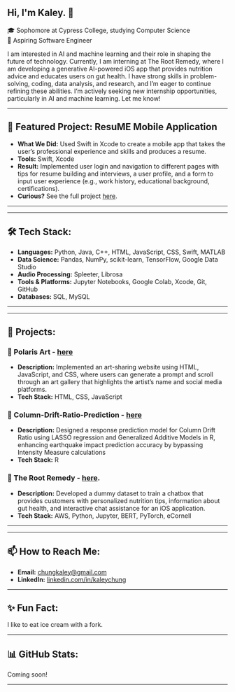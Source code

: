 ## Hi, I'm Kaley. 👋

🎓 Sophomore at Cypress College, studying Computer Science  
🔭 Aspiring Software Engineer  

I am interested in AI and machine learning and their role in shaping the future of technology. Currently, I am interning at The Root Remedy, where I am developing a generative AI-powered iOS app that provides nutrition advice and educates users on gut health. I have strong skills in problem-solving, coding, data analysis, and research, and I’m eager to continue refining these abilities. I’m actively seeking new internship opportunities, particularly in AI and machine learning. Let me know!

---

## 🎯 Featured Project: ResuME Mobile Application
- **What We Did:** Used Swift in Xcode to create a mobile app that takes the user’s professional experience and skills and produces a resume.  
- **Tools:** Swift, Xcode  
- **Result:** Implemented user login and navigation to different pages with tips for resume building and interviews, a user profile, and a form to input user experience (e.g., work history, educational background, certifications).  
- **Curious?** See the full project [here](https://github.com/chungkaley/Final-Project).  

---

---

## 🛠 Tech Stack:
- **Languages:** Python, Java, C++, HTML, JavaScript, CSS, Swift, MATLAB  
- **Data Science:** Pandas, NumPy, scikit-learn, TensorFlow, Google Data Studio  
- **Audio Processing:** Spleeter, Librosa  
- **Tools & Platforms:** Jupyter Notebooks, Google Colab, Xcode, Git, GitHub  
- **Databases:** SQL, MySQL 

---

---

## 🚀 Projects:
### 📌 Polaris Art - [here](https://github.com/chungkaley/Polaris-Art)
- **Description:** Implemented an art-sharing website using HTML, JavaScript, and CSS, where users can generate a prompt and scroll through an art gallery that highlights the artist’s name and social media platforms.
- **Tech Stack:** HTML, CSS, JavaScript

### 📌 Column-Drift-Ratio-Prediction - [here](https://github.com/kkaushik03/Column-Drift-Ratio-Prediction)
- **Description:** Designed a response prediction model for Column Drift Ratio using LASSO regression and Generalized Additive Models in R, enhancing earthquake impact prediction accuracy by bypassing Intensity Measure calculations 
- **Tech Stack:** R

### 📌 The Root Remedy - [here](https://github.com/rawspinach155/TheRootRemedy).
- **Description:** Developed a dummy dataset to train a chatbox that provides customers with personalized nutrition tips, information about gut health, and interactive chat assistance for an iOS application.
- **Tech Stack:** AWS, Python, Jupyter, BERT, PyTorch, eCornell

---
  
---

## 📫 How to Reach Me:
- **Email:** [chungkaley@gmail.com](mailto:chungkaley@gmail.com)  
- **LinkedIn:** [linkedin.com/in/kaleychung](https://www.linkedin.com/in/kaleychung)  

---

## ✨ Fun Fact:
I like to eat ice cream with a fork.  

---

## 📊 GitHub Stats:
Coming soon!

---


